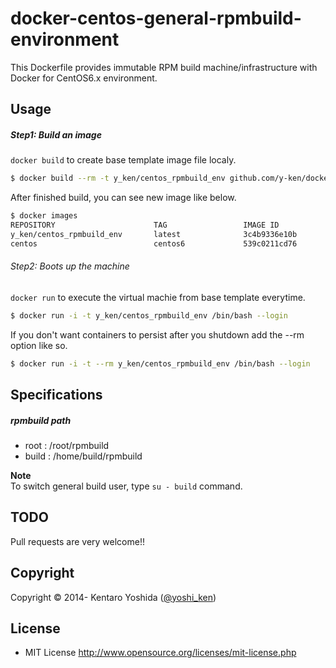 # docker-centos-general-rpmbuild-environment

This Dockerfile provides immutable RPM build machine/infrastructure with Docker for CentOS6.x environment.

## Usage

##### Step1: Build an image

`docker build` to create base template image file localy.

```sh
$ docker build --rm -t y_ken/centos_rpmbuild_env github.com/y-ken/docker-centos-general-rpmbuild-environment.git
```

After finished build, you can see new image like below.

```sh
$ docker images
REPOSITORY                      TAG                 IMAGE ID            CREATED             VIRTUAL SIZE
y_ken/centos_rpmbuild_env       latest              3c4b9336e10b        34 seconds ago      1.045 GB
centos                          centos6             539c0211cd76        12 days ago         212.5 MB
```

###### Step2: Boots up the machine

`docker run` to execute the virtual machie from base template everytime.<br>

```sh
$ docker run -i -t y_ken/centos_rpmbuild_env /bin/bash --login
```

If you don't want containers to persist after you shutdown add the --rm option like so.<br>

```sh
$ docker run -i -t --rm y_ken/centos_rpmbuild_env /bin/bash --login
```

## Specifications

##### rpmbuild path

* root : /root/rpmbuild
* build : /home/build/rpmbuild

**Note**<br>
To switch general build user, type `su - build` command.

## TODO

Pull requests are very welcome!!

## Copyright

Copyright © 2014- Kentaro Yoshida ([@yoshi_ken](https://twitter.com/yoshi_ken))

## License

* MIT License http://www.opensource.org/licenses/mit-license.php
